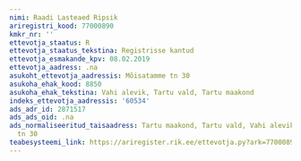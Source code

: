 ```yaml
---
nimi: Raadi Lasteaed Ripsik
ariregistri_kood: 77000890
kmkr_nr: ''
ettevotja_staatus: R
ettevotja_staatus_tekstina: Registrisse kantud
ettevotja_esmakande_kpv: 08.02.2019
ettevotja_aadress: .na
asukoht_ettevotja_aadressis: Mõisatamme tn 30
asukoha_ehak_kood: 8850
asukoha_ehak_tekstina: Vahi alevik, Tartu vald, Tartu maakond
indeks_ettevotja_aadressis: '60534'
ads_adr_id: 2871517
ads_ads_oid: .na
ads_normaliseeritud_taisaadress: Tartu maakond, Tartu vald, Vahi alevik, Mõisatamme
  tn 30
teabesysteemi_link: https://ariregister.rik.ee/ettevotja.py?ark=77000890&ref=rekvisiidid
---
```

